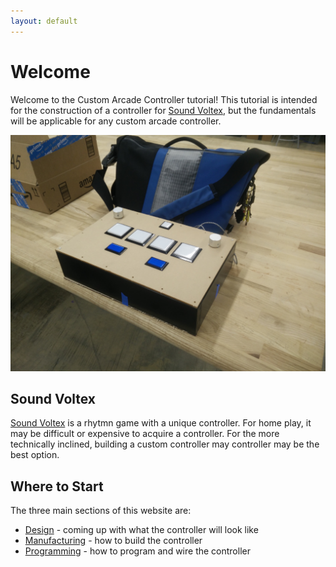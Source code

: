 ```yaml
---
layout: default
---
```


# Welcome

Welcome to the Custom Arcade Controller tutorial! This tutorial is intended for the construction
of a controller for [Sound Voltex](https://en.wikipedia.org/wiki/Sound_Voltex), but the
fundamentals will be applicable for any custom arcade controller.

![Sample Controller](assets/img/IMG_20160810_204727.jpg)

## Sound Voltex

[Sound Voltex](https://en.wikipedia.org/wiki/Sound_Voltex) is a rhytmn game with
a unique controller. For home play, it may be difficult or expensive to acquire a
controller. For the more technically inclined, building a custom controller may
controller may be the best option.

## Where to Start

The three main sections of this website are:

- [Design](design/) - coming up with what the controller will look like
- [Manufacturing](manufacturing/) - how to build the controller
- [Programming](programming/) - how to program and wire the controller

[comment]: <> (128 Words)
[comment]: <> (Total Word Count: ~5139)
